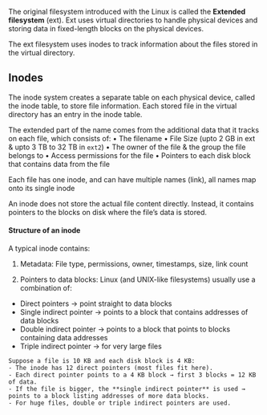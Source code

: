 The original filesystem introduced with the Linux is called the **Extended filesystem** (ext). Ext uses virtual directories to handle physical devices and storing data in fixed-length blocks on the physical devices.

The ext filesystem uses inodes to track information about the files stored in the virtual directory.

## Inodes

The inode system creates a separate table on each physical device, called the inode table, to store file information. Each stored file in the virtual directory has an entry in the inode table.

The extended part of the name comes from the additional data that it tracks on each file, which consists of:
• The filename
• File Size (upto 2 GB in ext & upto 3 TB to 32 TB in `ext2`)
• The owner of the file & the group the file belongs to
• Access permissions for the file
• Pointers to each disk block that contains data from the file

Each file has one inode, and can have multiple names (link), all names map onto its single inode

An inode does not store the actual file content directly. Instead, it contains pointers to the blocks on disk where the file’s data is stored.

#### Structure of an inode

A typical inode contains:

1. Metadata: File type, permissions, owner, timestamps, size, link count

2. Pointers to data blocks: Linux (and UNIX-like filesystems) usually use a combination of:

* Direct pointers → point straight to data blocks
* Single indirect pointer → points to a block that contains addresses of data blocks
* Double indirect pointer → points to a block that points to blocks containing data addresses
* Triple indirect pointer → for very large files

```ad-example
Suppose a file is 10 KB and each disk block is 4 KB:
- The inode has 12 direct pointers (most files fit here).
- Each direct pointer points to a 4 KB block → first 3 blocks = 12 KB of data.  
- If the file is bigger, the **single indirect pointer** is used → points to a block listing addresses of more data blocks.  
- For huge files, double or triple indirect pointers are used.
```

